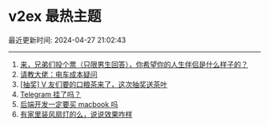 # v2ex 最热主题

最近更新时间: 2024-04-27 21:02:43

--- 
1. [来，兄弟们投个票（只限男生回答），你希望你的人生伴侣是什么样子的？](https://www.v2ex.com/t/1036080) 
2. [请教大佬：电车成本疑问](https://www.v2ex.com/t/1036081) 
3. [[抽奖] V 友们要的口粮茶来了，这次抽奖送茶叶](https://www.v2ex.com/t/1036093) 
4. [Telegram 挂了吗？](https://www.v2ex.com/t/1036054) 
5. [后端开发一定要买 macbook 吗](https://www.v2ex.com/t/1036060) 
6. [有家里装风扇灯的么，说说效果咋样](https://www.v2ex.com/t/1036084) 
